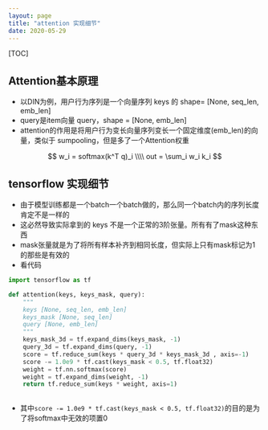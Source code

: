 ```yaml
---
layout: page
title: "attention 实现细节"
date: 2020-05-29
---
```

[TOC]

## Attention基本原理
- 以DIN为例，用户行为序列是一个向量序列 keys 的 shape= [None, seq_len, emb_len]
- query是item向量 query，shape = [None, emb_len]
- attention的作用是将用户行为变长向量序列变长一个固定维度(emb_len)的向量，类似于 sumpooling，但是多了一个Attention权重

$$
w_i = softmax(k^T q)_i \\\\
out = \sum_i w_i k_i
$$

## tensorflow 实现细节
- 由于模型训练都是一个batch一个batch做的，那么同一个batch内的序列长度肯定不是一样的
- 这必然导致实际拿到的 keys 不是一个正常的3阶张量。所有有了mask这种东西
- mask张量就是为了将所有样本补齐到相同长度，但实际上只有mask标记为1的那些是有效的
- 看代码

```python
import tensorflow as tf

def attention(keys, keys_mask, query):
    """
    keys [None, seq_len, emb_len]
    keys_mask [None, seq_len]
    query [None, emb_len]
    """ 
    keys_mask_3d = tf.expand_dims(keys_mask, -1)
    query_3d = tf.expand_dims(query, -1)
    score = tf.reduce_sum(keys * query_3d * keys_mask_3d , axis=-1)
    score -= 1.0e9 * tf.cast(keys_mask < 0.5, tf.float32)
    weight = tf.nn.softmax(score)
    weight = tf.expand_dims(weight, -1)
    return tf.reduce_sum(keys * weight, axis=1)
    
```

- 其中`score -= 1.0e9 * tf.cast(keys_mask < 0.5, tf.float32)`的目的是为了将softmax中无效的项置0
